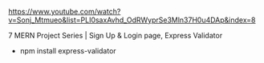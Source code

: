 https://www.youtube.com/watch?v=Sonj_Mtmueo&list=PLI0saxAvhd_OdRWyprSe3Mln37H0u4DAp&index=8

7 MERN Project Series | Sign Up & Login page, Express Validator

- npm install express-validator

